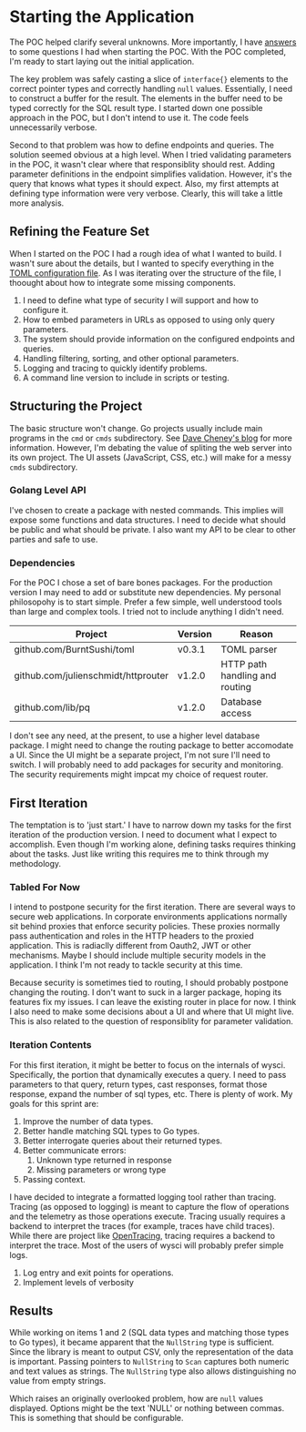 # Starting the Application
The POC helped clarify several unknowns.
More importantly, I have [answers](https://github.com/DarcInc/wysci/blob/master/docs/version0.md#the-application) to some questions I had when starting the POC.
With the POC completed, I'm ready to start laying out the initial application.

The key problem was safely casting a slice of `interface{}` elements to the correct pointer types and correctly handling `null` values.
Essentially, I need to construct a buffer for the result.
The elements in the buffer need to be typed correctly for the SQL result type.
I started down one possible approach in the POC, but I don't intend to use it.
The code feels unnecessarily verbose.

Second to that problem was how to define endpoints and queries.
The solution seemed obvious at a high level.
When I tried validating parameters in the POC, it wasn't clear where that responsiblity should rest.
Adding parameter definitions in the endpoint simplifies validation.
However, it's the query that knows what types it should expect.
Also, my first attempts at defining type information were very verbose.
Clearly, this will take a little more analysis.

## Refining the Feature Set
When I started on the POC I had a rough idea of what I wanted to build.
I wasn't sure about the details, but I wanted to specify everything in the [TOML configuration file](https://github.com/DarcInc/wysci/blob/v0.0/docs/example.toml).
As I was iterating over the structure of the file, I thoought about how to integrate some missing components.
1. I need to define what type of security I will support and how to configure it.
2. How to embed parameters in URLs as opposed to using only query parameters.
3. The system should provide information on the configured endpoints and queries.
4. Handling filtering, sorting, and other optional parameters.
5. Logging and tracing to quickly identify problems.
6. A command line version to include in scripts or testing.

## Structuring the Project
The basic structure won't change. 
Go projects usually include main programs in the `cmd` or `cmds` subdirectory.
See [Dave Cheney's blog](https://dave.cheney.net/2014/12/01/five-suggestions-for-setting-up-a-go-project) for more information.
However, I'm debating the value of spliting the web server into its own project.
The UI assets (JavaScript, CSS, etc.) will make for a messy `cmds` subdirectory.

### Golang Level API
I've chosen to create a package with nested commands.
This implies will expose some functions and data structures.
I need to decide what should be public and what should be private.
I also want my API to be clear to other parties and safe to use.

### Dependencies
For the POC I chose a set of bare bones packages.
For the production version I may need to add or substitute new dependencies.
My personal philosopohy is to start simple.
Prefer a few simple, well understood tools than large and complex tools.
I tried not to include anything I didn't need.

|Project                             |Version |Reason                         |
|------------------------------------|--------|-------------------------------|
|github.com/BurntSushi/toml          |v0.3.1  |TOML parser                    |
|github.com/julienschmidt/httprouter |v1.2.0  |HTTP path handling and routing |
|github.com/lib/pq                   |v1.2.0  |Database access                |

I don't see any need, at the present, to use a higher level database package.
I might need to change the routing package to better accomodate a UI.
Since the UI might be a separate project, I'm not sure I'll need to switch.
I will probably need to add packages for security and monitoring.
The security requirements might impcat my choice of request router.

## First Iteration
The temptation is to 'just start.'
I have to narrow down my tasks for the first iteration of the production version.
I need to document what I expect to accomplish.
Even though I'm working alone, defining tasks requires thinking about the tasks.
Just like writing this requires me to think through my methodology.

### Tabled For Now
I intend to postpone security for the first iteration.
There are several ways to secure web applications.
In  corporate environments applications normally sit behind proxies that enforce security policies.
These proxies normally pass authentication and roles in the HTTP headers to the proxied application.
This is radiaclly different from Oauth2, JWT or other mechanisms.
Maybe I should include multiple security models in the application.
I think I'm not ready to tackle security at this time.

Because security is sometimes tied to routing, I should probably postpone changing the routing.
I don't want to suck in a larger package, hoping its features fix my issues.
I can leave the existing router in place for now.
I think I also need to make some decisions about a UI and where that UI might live.
This is also related to the question of responsiblity for parameter validation.

### Iteration Contents 
For this first iteration, it might be better to focus on the internals of wysci.
Specifically, the portion that dynamically executes a query.
I need to pass parameters to that query, return types, cast responses, format those response, expand the number of sql types, etc.
There is plenty of work.
My goals for this sprint are:
1. Improve the number of data types.
2. Better handle matching SQL types to Go types.
3. Better interrogate queries about their returned types.
4. Better communicate errors:
   1. Unknown type returned in response
   2. Missing parameters or wrong type
5. Passing context.

I have decided to integrate a formatted logging tool rather than tracing.
Tracing (as opposed to logging) is meant to capture the flow of operations and the telemetry as those operations execute.
Tracing usually requires a backend to interpret the traces (for example, traces have child traces).
While there are project like [OpenTracing](https://opentracing.io/), tracing requires a backend to interpret the trace.
Most of the users of wysci will probably prefer simple logs.
1. Log entry and exit points for operations.
2. Implement levels of verbosity

## Results
While working on items 1 and 2 (SQL data types and matching those types to Go types), it became apparent that the `NullString` type is sufficient.
Since the library is meant to output CSV, only the representation of the data is important.
Passing pointers to `NullString` to `Scan` captures both numeric and text values as strings.
The `NullString` type also allows distinguishing no value from empty strings.

Which raises an originally overlooked problem, how are `null` values displayed.
Options might be the text 'NULL' or nothing between commas.
This is something that should be configurable.

